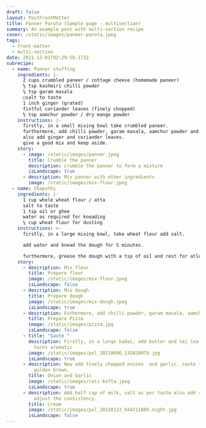 ```yaml
---
draft: false
layout: PostFrontMatter
title: Panner Parota (Sample page - multisection)
summary: An example post with multi-section recipe
cover: /static/images/paneer-parota.jpeg
tags:
  - front-matter
  - multi-section
date: 2021-12-01T02:29:59.173Z
subrecipe:
  - name: Panner stuffing
    ingredients: |-
      2 cups crumbled paneer / cottage cheese (homemade paneer)
      ½ tsp kashmiri chilli powder
      ¼ tsp garam masala
      ▢salt to taste
      1 inch ginger (grated)
      fistful coriander leaves (finely chopped)
      ½ tsp aamchur powder / dry mango powder
    instructions: |-
      firstly, in a small mixing bowl take crumbled paneer.
      furthermore, add chilli powder, garam masala, aamchur powder and salt.
      also add ginger and coriander leaves.
      give a good mix and keep aside.
    story:
      - image: /static/images/panner.jpeg
        title: Crumble the panner
        description: crumble the panner to form a mixture
        isLandscape: true
      - description: Mix panner with other ingredients
        image: /static/images/mix-flour.jpeg
  - name: Chapathi
    ingredients: |-
      1 cup whole wheat flour / atta
      salt to taste
      1 tsp oil or ghee
      water as required for kneading
      ¼ cup wheat flour for dusting
    instructions: >-
      firstly, in a large mixing bowl, take wheat flour add salt.

      add water and knead the dough for 5 minutes.

      furthermore, grease the dough with a tsp of oil and rest for atleast 20 minutes.
    story:
      - description: Mix flour
        title: Prepare flour
        image: /static/images/mix-flour.jpeg
        isLandscape: false
      - description: Mix dough
        title: Prepare dough
        image: /static/images/mix-dough.jpeg
        isLandscape: true
      - description: Futhermore, add chilli powder, garam masala, aamchur etc.
        title: Prepare Pizza
        image: /static/images/pizza.jpg
        isLandscape: false
      - title: "Saute "
        description: Firstly, in a large kadai, add butter and tej leaf. saute till it
          turns aromatic
        image: /static/images/pxl_20210606_135820979.jpg
        isLandscape: true
      - description: Now add finely chopped onions  and garlic. saute till they turn
          golden brown.
        title: Onion and Garlic
        image: /static/images/roti-kofta.jpeg
        isLandscape: true
      - description: Add half cup of milk, salt as per taste also add some water to
          adjust the consistency.
        title: Cream
        image: /static/images/pxl_20220123_044211869.night.jpg
        isLandscape: false
---
```

